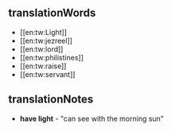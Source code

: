 ## translationWords

* [[en:tw:Light]]
* [[en:tw:jezreel]]
* [[en:tw:lord]]
* [[en:tw:philistines]]
* [[en:tw:raise]]
* [[en:tw:servant]]

## translationNotes

* **have light** - "can see with the morning sun"
